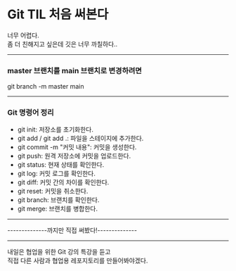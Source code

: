 
# Git TIL 처음 써본다

너무 어렵다.  
좀 더 친해지고 싶은데 깃은 너무 까칠하다..  

---

### master 브랜치를 main 브랜치로 변경하려면
git branch -m master main

---

### Git 명령어 정리
- git init: 저장소를 초기화한다.
- git add / git add .: 파일을 스테이지에 추가한다.
- git commit -m "커밋 내용": 커밋을 생성한다.
- git push: 원격 저장소에 커밋을 업로드한다.
- git status: 현재 상태를 확인한다.
- git log: 커밋 로그를 확인한다.
- git diff: 커밋 간의 차이를 확인한다.
- git reset: 커밋을 취소한다.
- git branch: 브랜치를 확인한다.
- git merge: 브랜치를 병합한다.

---

--------------까지만 직접 써봤다!--------------

---

내일은 협업을 위한 Git 강의 특강을 듣고  
직접 다른 사람과 협업용 레포지토리를 만들어봐야겠다.


